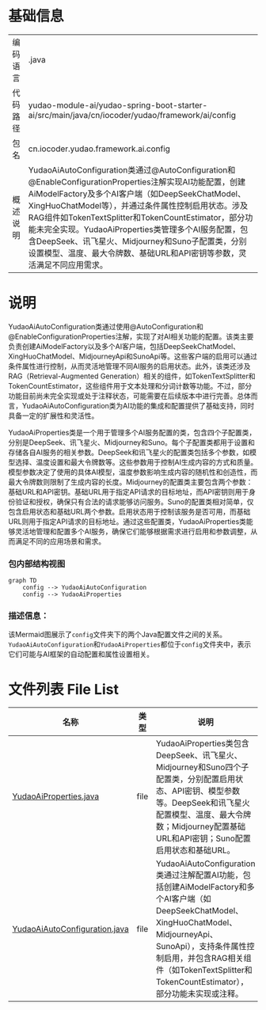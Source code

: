 # 基础信息

|      |      |
|------|------|
| 编码语言 | .java |
| 代码路径 | yudao-module-ai/yudao-spring-boot-starter-ai/src/main/java/cn/iocoder/yudao/framework/ai/config |
| 包名 | cn.iocoder.yudao.framework.ai.config |
| 概述说明 | YudaoAiAutoConfiguration类通过@AutoConfiguration和@EnableConfigurationProperties注解实现AI功能配置，创建AiModelFactory及多个AI客户端（如DeepSeekChatModel、XingHuoChatModel等），并通过条件属性控制启用状态。涉及RAG组件如TokenTextSplitter和TokenCountEstimator，部分功能未完全实现。YudaoAiProperties类管理多个AI服务配置，包含DeepSeek、讯飞星火、Midjourney和Suno子配置类，分别设置模型、温度、最大令牌数、基础URL和API密钥等参数，灵活满足不同应用需求。 |

# 说明

YudaoAiAutoConfiguration类通过使用@AutoConfiguration和@EnableConfigurationProperties注解，实现了对AI相关功能的配置。该类主要负责创建AiModelFactory以及多个AI客户端，包括DeepSeekChatModel、XingHuoChatModel、MidjourneyApi和SunoApi等。这些客户端的启用可以通过条件属性进行控制，从而灵活地管理不同AI服务的启用状态。此外，该类还涉及RAG（Retrieval-Augmented Generation）相关的组件，如TokenTextSplitter和TokenCountEstimator，这些组件用于文本处理和分词计数等功能。不过，部分功能目前尚未完全实现或处于注释状态，可能需要在后续版本中进行完善。总体而言，YudaoAiAutoConfiguration类为AI功能的集成和配置提供了基础支持，同时具备一定的扩展性和灵活性。

YudaoAiProperties类是一个用于管理多个AI服务配置的类，包含四个子配置类，分别是DeepSeek、讯飞星火、Midjourney和Suno。每个子配置类都用于设置和存储各自AI服务的相关参数。DeepSeek和讯飞星火的配置类包括多个参数，如模型选择、温度设置和最大令牌数等。这些参数用于控制AI生成内容的方式和质量。模型参数决定了使用的具体AI模型，温度参数影响生成内容的随机性和创造性，而最大令牌数则限制了生成内容的长度。Midjourney的配置类主要包含两个参数：基础URL和API密钥。基础URL用于指定API请求的目标地址，而API密钥则用于身份验证和授权，确保只有合法的请求能够访问服务。Suno的配置类相对简单，仅包含启用状态和基础URL两个参数。启用状态用于控制该服务是否可用，而基础URL则用于指定API请求的目标地址。通过这些配置类，YudaoAiProperties类能够灵活地管理和配置多个AI服务，确保它们能够根据需求进行启用和参数调整，从而满足不同的应用场景和需求。


### 包内部结构视图

```mermaid
graph TD
    config --> YudaoAiAutoConfiguration
    config --> YudaoAiProperties
```

### 描述信息：
该Mermaid图展示了`config`文件夹下的两个Java配置文件之间的关系。`YudaoAiAutoConfiguration`和`YudaoAiProperties`都位于`config`文件夹中，表示它们可能与AI框架的自动配置和属性设置相关。

# 文件列表 File List

| 名称   | 类型  | 说明 |
|-------|------|-------------|
| [YudaoAiProperties.java](YudaoAiProperties.md) | file | YudaoAiProperties类包含DeepSeek、讯飞星火、Midjourney和Suno四个子配置类，分别配置启用状态、API密钥、模型参数等。DeepSeek和讯飞星火配置模型、温度、最大令牌数；Midjourney配置基础URL和API密钥；Suno配置启用状态和基础URL。 |
| [YudaoAiAutoConfiguration.java](YudaoAiAutoConfiguration.md) | file | YudaoAiAutoConfiguration类通过注解配置AI功能，包括创建AiModelFactory和多个AI客户端（如DeepSeekChatModel、XingHuoChatModel、MidjourneyApi、SunoApi），支持条件属性控制启用，并包含RAG相关组件（如TokenTextSplitter和TokenCountEstimator），部分功能未实现或注释。 |


